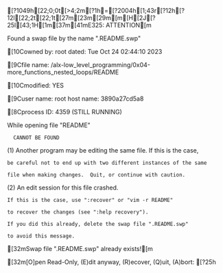 [?1049h[22;0;0t[>4;2m[?1h=[?2004h[1;43r[?12h[?12l[22;2t[22;1t[27m[23m[29m[m[H[2J[?25l[43;1H[1m[37m[41mE325: ATTENTION[m
Found a swap file by the name ".README.swp"
[10Cowned by: root   dated: Tue Oct 24 02:44:10 2023
[9Cfile name: /alx-low_level_programming/0x04-more_functions_nested_loops/README
[10Cmodified: YES
[9Cuser name: root   host name: 3890a27cd5a8
[8Cprocess ID: 4359 (STILL RUNNING)
While opening file "README"
      CANNOT BE FOUND
(1) Another program may be editing the same file.  If this is the case,
    be careful not to end up with two different instances of the same
    file when making changes.  Quit, or continue with caution.
(2) An edit session for this file crashed.
    If this is the case, use ":recover" or "vim -r README"
    to recover the changes (see ":help recovery").
    If you did this already, delete the swap file ".README.swp"
    to avoid this message.

[32mSwap file ".README.swp" already exists![m
[32m[O]pen Read-Only, (E)dit anyway, (R)ecover, (Q)uit, (A)bort: [?25h